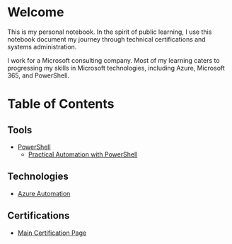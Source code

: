 # Welcome
This is my personal notebook. In the spirit of public learning, I use this notebook document my journey through technical certifications and systems administration.

I work for a Microsoft consulting company. Most of my learning caters to progressing my skills in Microsoft technologies, including Azure, Microsoft 365, and PowerShell.  

# Table of Contents

## Tools
- [PowerShell](/topics/tools/powershell/index.md)
  - [Practical Automation with PowerShell](topics/tools/powershell/practical-automation-with-powershell/index.md)
## Technologies
- [Azure Automation](/topics/technologies/azure_automation/index.md)
## Certifications
- [Main Certification Page](/topics/certifications/certifications.md)
